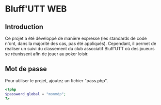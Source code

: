 # Bluff'UTT WEB
## Introduction

Ce projet a été développé de manière expresse (les standards de code n'ont, dans la majorité des cas, pas été appliqués). Cependant, il permet de réaliser un suivi du classement du club associatif Bluff'UTT où des joueurs se réunissent afin de jouer au poker loisir.

## Mot de passe

Pour utiliser le projet, ajoutez un fichier "pass.php".

```php
<?php
$password_global = "monmdp";
?>
```